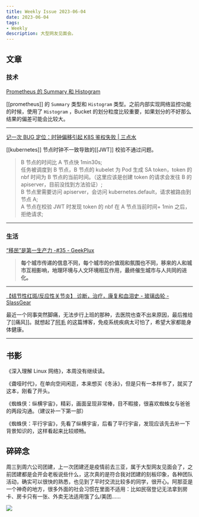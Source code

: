 ```yaml
---
title: Weekly Issue 2023-06-04
date: 2023-06-04
tags:
- Weekly
description: 大型网友见面会。
---
```



## 文章

### 技术


[Prometheus 的 Summary 和 Histogram](https://liqiang.io/post/summary-and-histogram-in-prometheus-zh)

[[prometheus]] 的 `Summary` 类型和 `Histogram` 类型。之前内部实现网络监控功能的时候，使用了 `Histogram` ，Bucket 的划分粒度比较重要，如果划分的不好那么结果的偏差可能会比较大。

---


[记一次 BUG 定位：时钟偏移引起 K8S 鉴权失败 | 三点水](https://lotabout.me/2022/k8s-jwt-and-clock-skew/)

[[kubernetes]] 节点时钟不一致导致的[[JWT]] 校验不通过问题。
> B 节点的时间比 A 节点快 1min30s;  
任务被调度到 B 节点，B 节点的 kubelet 为 Pod 生成 SA token，token 的 nbf 时间为 B 节点的当前时间。（这里应该是创建 token 的请求会发往 B 的 apiserver，目前没找到方法验证）;  
B 节点里需要访问 apiserver，会访问 kubernetes.default，请求被路由到节点 A;  
A 节点在校验 JWT 时发现 token 的 nbf 在 A 节点当前时间+ 1min 之后，拒绝请求;  

---

### 生活

[“移民”是第一生产力 -#35 - GeekPlux](https://geekplux.com/newsletters/35)

> **每个城市传递的信息不同，每个城市的价值观和氛围也不同，移来的人和城市互相影响，地理环境与人文环境相互作用，最终催生城市与人共同的进化。**  

---

[【结节性红斑/反应性关节炎】 诊断，治疗，康复和血泪史 - 玻璃齿轮 - SlassGear](https://blog.winkidney.com/index.php/archives/31/)

最近一个同事突然脚痛，无法步行上班的那种，去医院也查不出来原因，最后推给了[[痛风]]。就想起了[阿毛](https://blog.winkidney.com/) 的这篇博客，免疫系统疾病太可怕了，希望大家都能身体健康。

---

## 书影

《深入理解 Linux 网络》，本周没有继续读。

《聋哑时代》，在单向空间闲逛，本来想买《冬泳》，但是只有一本样书了，就买了这本，刚看了开头。

《蜘蛛侠：纵横宇宙》，精彩，画面呈现非常棒，目不暇接，很喜欢蜘蛛女与爸爸的两段沟通。（建议补一下第一部）

《蜘蛛侠：平行宇宙》，先看了纵横宇宙，后看了平行宇宙，发现应该先去补一下背景知识的，这样看起来比较顺畅。

## 碎碎念

周三到周六公司团建，上一次团建还是疫情前去三亚，属于大型网友见面会了，之前团建都是会开会老板说些什么，这次真的是符合我对团建的刻板印象，各种团队活动，确实可以很快的熟悉，也见到了平时交流比较多的同学，很开心。阿那亚是一个神奇的地方，很多外面的社会习惯在里面不适用：比如民宿登记无法拿到房卡、房卡只有一张、外卖无法适用饿了么/美团…… 

![](https://zdyxry.github.io/images/Aranya.jpg)
